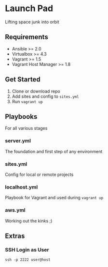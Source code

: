 # Launch Pad
Lifting space junk into orbit

## Requirements

- Ansible >= 2.0
- Virtualbox >= 4.3
- Vagrant >= 1.5
- Vagrant Host Manager >= 1.8

## Get Started

1. Clone or download repo
2. Add sites and config to `sites.yml`
3. Run `vagrant up`

## Playbooks
For all various stages

### server.yml
The foundation and first step of any environment

### sites.yml
Config for local or remote projects

### localhost.yml
Playbook for Vagrant and used during `vagrant up`

### aws.yml
Working out the kinks ;)

## Extras

### SSH Login as User
`ssh -p 2222 user@host`
